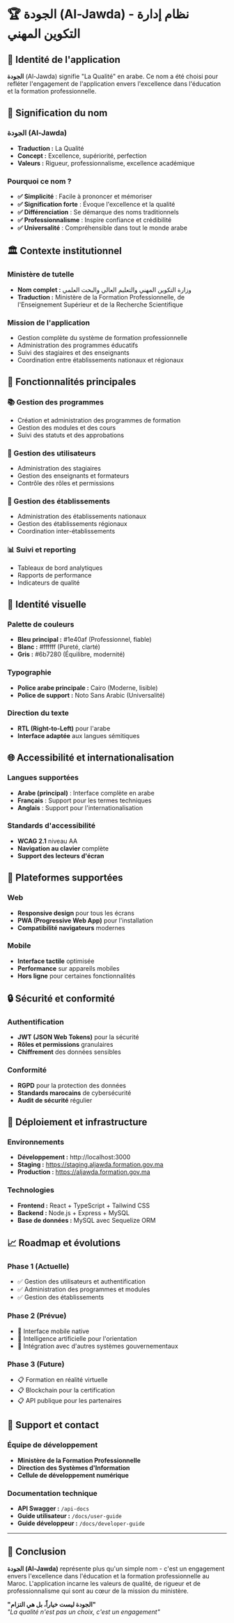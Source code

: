 # 🏆 الجودة (Al-Jawda) - نظام إدارة التكوين المهني

## 🌟 **Identité de l'application**

**الجودة** (Al-Jawda) signifie "La Qualité" en arabe. Ce nom a été choisi pour refléter l'engagement de l'application envers l'excellence dans l'éducation et la formation professionnelle.

## 🎯 **Signification du nom**

### **الجودة (Al-Jawda)**
- **Traduction :** La Qualité
- **Concept :** Excellence, supériorité, perfection
- **Valeurs :** Rigueur, professionnalisme, excellence académique

### **Pourquoi ce nom ?**
- **✅ Simplicité** : Facile à prononcer et mémoriser
- **✅ Signification forte** : Évoque l'excellence et la qualité
- **✅ Différenciation** : Se démarque des noms traditionnels
- **✅ Professionnalisme** : Inspire confiance et crédibilité
- **✅ Universalité** : Compréhensible dans tout le monde arabe

## 🏛️ **Contexte institutionnel**

### **Ministère de tutelle**
- **Nom complet :** وزارة التكوين المهني والتعليم العالي والبحث العلمي
- **Traduction :** Ministère de la Formation Professionnelle, de l'Enseignement Supérieur et de la Recherche Scientifique

### **Mission de l'application**
- Gestion complète du système de formation professionnelle
- Administration des programmes éducatifs
- Suivi des stagiaires et des enseignants
- Coordination entre établissements nationaux et régionaux

## 🚀 **Fonctionnalités principales**

### **📚 Gestion des programmes**
- Création et administration des programmes de formation
- Gestion des modules et des cours
- Suivi des statuts et des approbations

### **👥 Gestion des utilisateurs**
- Administration des stagiaires
- Gestion des enseignants et formateurs
- Contrôle des rôles et permissions

### **🏫 Gestion des établissements**
- Administration des établissements nationaux
- Gestion des établissements régionaux
- Coordination inter-établissements

### **📊 Suivi et reporting**
- Tableaux de bord analytiques
- Rapports de performance
- Indicateurs de qualité

## 🎨 **Identité visuelle**

### **Palette de couleurs**
- **Bleu principal :** #1e40af (Professionnel, fiable)
- **Blanc :** #ffffff (Pureté, clarté)
- **Gris :** #6b7280 (Équilibre, modernité)

### **Typographie**
- **Police arabe principale :** Cairo (Moderne, lisible)
- **Police de support :** Noto Sans Arabic (Universalité)

### **Direction du texte**
- **RTL (Right-to-Left)** pour l'arabe
- **Interface adaptée** aux langues sémitiques

## 🌐 **Accessibilité et internationalisation**

### **Langues supportées**
- **Arabe (principal)** : Interface complète en arabe
- **Français** : Support pour les termes techniques
- **Anglais** : Support pour l'internationalisation

### **Standards d'accessibilité**
- **WCAG 2.1** niveau AA
- **Navigation au clavier** complète
- **Support des lecteurs d'écran**

## 📱 **Plateformes supportées**

### **Web**
- **Responsive design** pour tous les écrans
- **PWA (Progressive Web App)** pour l'installation
- **Compatibilité navigateurs** modernes

### **Mobile**
- **Interface tactile** optimisée
- **Performance** sur appareils mobiles
- **Hors ligne** pour certaines fonctionnalités

## 🔒 **Sécurité et conformité**

### **Authentification**
- **JWT (JSON Web Tokens)** pour la sécurité
- **Rôles et permissions** granulaires
- **Chiffrement** des données sensibles

### **Conformité**
- **RGPD** pour la protection des données
- **Standards marocains** de cybersécurité
- **Audit de sécurité** régulier

## 🚀 **Déploiement et infrastructure**

### **Environnements**
- **Développement :** http://localhost:3000
- **Staging :** https://staging.aljawda.formation.gov.ma
- **Production :** https://aljawda.formation.gov.ma

### **Technologies**
- **Frontend :** React + TypeScript + Tailwind CSS
- **Backend :** Node.js + Express + MySQL
- **Base de données :** MySQL avec Sequelize ORM

## 📈 **Roadmap et évolutions**

### **Phase 1 (Actuelle)**
- ✅ Gestion des utilisateurs et authentification
- ✅ Administration des programmes et modules
- ✅ Gestion des établissements

### **Phase 2 (Prévue)**
- 🔄 Interface mobile native
- 🔄 Intelligence artificielle pour l'orientation
- 🔄 Intégration avec d'autres systèmes gouvernementaux

### **Phase 3 (Future)**
- 📋 Formation en réalité virtuelle
- 📋 Blockchain pour la certification
- 📋 API publique pour les partenaires

## 🤝 **Support et contact**

### **Équipe de développement**
- **Ministère de la Formation Professionnelle**
- **Direction des Systèmes d'Information**
- **Cellule de développement numérique**

### **Documentation technique**
- **API Swagger :** `/api-docs`
- **Guide utilisateur :** `/docs/user-guide`
- **Guide développeur :** `/docs/developer-guide`

---

## 🎉 **Conclusion**

**الجودة (Al-Jawda)** représente plus qu'un simple nom - c'est un engagement envers l'excellence dans l'éducation et la formation professionnelle au Maroc. L'application incarne les valeurs de qualité, de rigueur et de professionnalisme qui sont au cœur de la mission du ministère.

**"الجودة ليست خياراً، بل هي التزام"**  
*"La qualité n'est pas un choix, c'est un engagement"*
